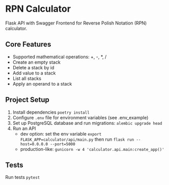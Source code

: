 # RPN Calculator
Flask API with Swagger Frontend for Reverse Polish Notation (RPN) calculator.

## Core Features
- Supported mathematical operations: +, -, *, /
- Create an empty stack
- Delete a stack by id
- Add value to a stack
- List all stacks
- Apply an operand to a stack

## Project Setup
1. Install dependencies `poetry install`
2. Configure `.env` file for environment variables (see .env_example)
3. Set up PostgreSQL database and run migrations: `alembic upgrade head`
4. Run an API 
   - dev option: set the env variable `export FLASK_APP=calculator/api/main.py` then run `flask run --host=0.0.0.0 --port=5000`
   - production-like: `gunicorn -w 4 'calculator.api.main:create_app()'`

## Tests
Run tests `pytest`
